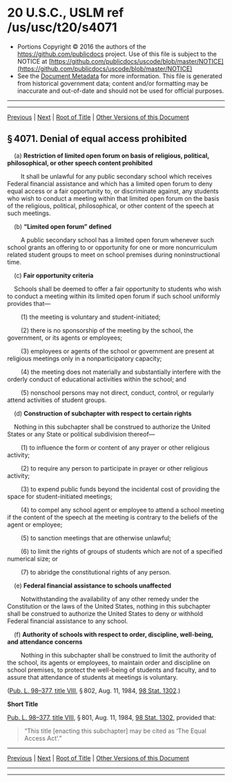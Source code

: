 ---
---

# 20 U.S.C., USLM ref /us/usc/t20/s4071

* Portions Copyright © 2016 the authors of the https://github.com/publicdocs project.
  Use of this file is subject to the NOTICE at [https://github.com/publicdocs/uscode/blob/master/NOTICE](https://github.com/publicdocs/uscode/blob/master/NOTICE)
* See the [Document Metadata](././../../../../..//README.md) for more information.
  This file is generated from historical government data; content and/or formatting may be inaccurate and out-of-date and should not be used for official purposes.

----------
----------

[Previous](./../../../../..//us/usc/t20/ch52/schVIII/m__us_usc_t20_ch52_schVIII.md) | [Next](./../../../../..//us/usc/t20/ch52/schVIII/m__us_usc_t20_s4072.md) | [Root of Title](./../../../../../) | [Other Versions of this Document](https://publicdocs.github.io/go/links?ns=uslm&ref=%2Fus%2Fusc%2Ft20%2Fs4071)

## § 4071. Denial of equal access prohibited

    (a) __Restriction of limited open forum on basis of religious, political, philosophical, or other speech content prohibited__ 

        It shall be unlawful for any public secondary school which receives Federal financial assistance and which has a limited open forum to deny equal access or a fair opportunity to, or discriminate against, any students who wish to conduct a meeting within that limited open forum on the basis of the religious, political, philosophical, or other content of the speech at such meetings.

    (b) __“Limited open forum” defined__ 

        A public secondary school has a limited open forum whenever such school grants an offering to or opportunity for one or more noncurriculum related student groups to meet on school premises during noninstructional time.

    (c) __Fair opportunity criteria__ 

    Schools shall be deemed to offer a fair opportunity to students who wish to conduct a meeting within its limited open forum if such school uniformly provides that—

        (1) the meeting is voluntary and student-initiated;

        (2) there is no sponsorship of the meeting by the school, the government, or its agents or employees;

        (3) employees or agents of the school or government are present at religious meetings only in a nonparticipatory capacity;

        (4) the meeting does not materially and substantially interfere with the orderly conduct of educational activities within the school; and

        (5) nonschool persons may not direct, conduct, control, or regularly attend activities of student groups.

    (d) __Construction of subchapter with respect to certain rights__ 

    Nothing in this subchapter shall be construed to authorize the United States or any State or political subdivision thereof—

        (1) to influence the form or content of any prayer or other religious activity;

        (2) to require any person to participate in prayer or other religious activity;

        (3) to expend public funds beyond the incidental cost of providing the space for student-initiated meetings;

        (4) to compel any school agent or employee to attend a school meeting if the content of the speech at the meeting is contrary to the beliefs of the agent or employee;

        (5) to sanction meetings that are otherwise unlawful;

        (6) to limit the rights of groups of students which are not of a specified numerical size; or

        (7) to abridge the constitutional rights of any person.

    (e) __Federal financial assistance to schools unaffected__ 

        Notwithstanding the availability of any other remedy under the Constitution or the laws of the United States, nothing in this subchapter shall be construed to authorize the United States to deny or withhold Federal financial assistance to any school.

    (f) __Authority of schools with respect to order, discipline, well-being, and attendance concerns__ 

        Nothing in this subchapter shall be construed to limit the authority of the school, its agents or employees, to maintain order and discipline on school premises, to protect the well-being of students and faculty, and to assure that attendance of students at meetings is voluntary.

([Pub. L. 98–377, title VIII][/us/pl/98/377/tVIII], § 802, Aug. 11, 1984, [98 Stat. 1302][/us/stat/98/1302].)

 __Short Title__ 

[Pub. L. 98–377, title VIII][/us/pl/98/377/tVIII], § 801, Aug. 11, 1984, [98 Stat. 1302][/us/stat/98/1302], provided that: 

> “This title \[enacting this subchapter\] may be cited as ‘The Equal Access Act’.”

----------

[Previous](./../../../../..//us/usc/t20/ch52/schVIII/m__us_usc_t20_ch52_schVIII.md) | [Next](./../../../../..//us/usc/t20/ch52/schVIII/m__us_usc_t20_s4072.md) | [Root of Title](./../../../../../) | [Other Versions of this Document](https://publicdocs.github.io/go/links?ns=uslm&ref=%2Fus%2Fusc%2Ft20%2Fs4071)

----------
----------

[/us/pl/98/377/tVIII]: https://publicdocs.github.io/go/links?ns=uslm&ref=%2Fus%2Fpl%2F98%2F377%2FtVIII
[/us/stat/98/1302]: https://publicdocs.github.io/go/links?ns=uslm&ref=%2Fus%2Fstat%2F98%2F1302
[/us/pl/98/377/tVIII]: https://publicdocs.github.io/go/links?ns=uslm&ref=%2Fus%2Fpl%2F98%2F377%2FtVIII
[/us/stat/98/1302]: https://publicdocs.github.io/go/links?ns=uslm&ref=%2Fus%2Fstat%2F98%2F1302



